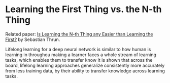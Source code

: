 # Learning the First Thing vs. the N-th Thing

Related paper: [Is Learning the N-th Thing any Easier than Learning the First?][Paper Link] by Sebastian Thrun.

Lifelong learning for a deep neural network is similar to how human is learning in throughou
 making a learner faces a whole stream of learning tasks, which enables them to transfer know
It is shown that across the board, lifelong learning approaches generalize consistently more accurately from less training data, by their ability to transfer knowledge across learning tasks.

[Paper Link]: <https://papers.nips.cc/paper/1034-is-learning-the-n-th-thing-any-easier-than-learning-the-first.pdf](https://papers.nips.cc/paper/1034-is-learning-the-n-th-thing-any-easier-than-learning-the-first.pdf)>
<!--stackedit_data:
eyJoaXN0b3J5IjpbLTE0ODAwMzkxMzksMTgzNDg1NjM4OV19
-->